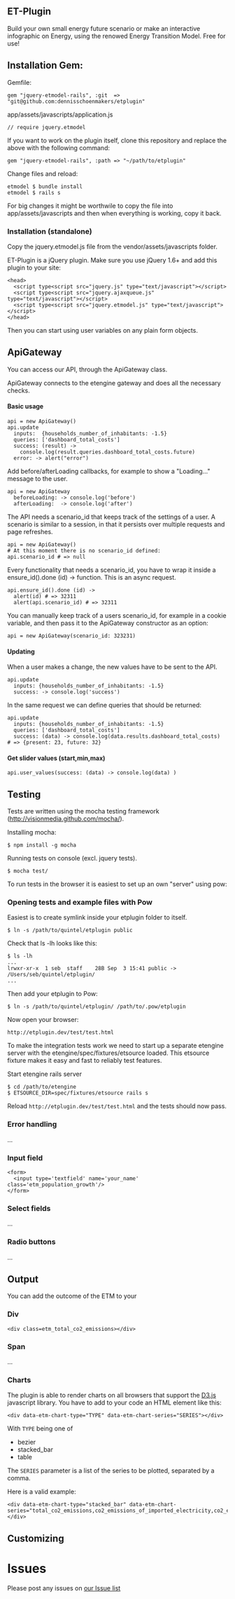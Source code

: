 ## ET-Plugin

Build your own small energy future scenario or make an interactive infographic
on Energy, using the renowed Energy Transition Model. Free for use!

## Installation Gem:

Gemfile:

    gem "jquery-etmodel-rails", :git  => "git@github.com:dennisschoenmakers/etplugin"

app/assets/javascripts/application.js

    // require jquery.etmodel

If you want to work on the plugin itself, clone this repository and replace the above with the following command:

    gem "jquery-etmodel-rails", :path => "~/path/to/etplugin"

Change files and reload:

    etmodel $ bundle install
    etmodel $ rails s

For big changes it might be worthwile to copy the file into app/assets/javascripts and then when everything is working, copy it back.


### Installation (standalone)

Copy the jquery.etmodel.js file from the vendor/assets/javascripts folder.

ET-Plugin is a jQuery plugin. Make sure you use jQuery 1.6+ and add this plugin
to your site:

    <head>
      <script type<script src="jquery.js" type="text/javascript"></script>
      <script type<script src="jquery.ajaxqueue.js" type="text/javascript"></script>
      <script type<script src="jquery.etmodel.js" type="text/javascript"></script>
    </head>

Then you can start using user variables on any plain form objects.


## ApiGateway

You can access our API, through the ApiGateway class.

ApiGateway connects to the etengine gateway and does all the necessary checks.

#### Basic usage

    api = new ApiGateway()
    api.update
      inputs:  {households_number_of_inhabitants: -1.5}
      queries: ['dashboard_total_costs']
      success: (result) ->
        console.log(result.queries.dashboard_total_costs.future)
      error: -> alert("error")

Add before/afterLoading callbacks, for example to show a "Loading..." message to the user.

    api = new ApiGateway
      beforeLoading: -> console.log('before')
      afterLoading:  -> console.log('after')

The API needs a scenario_id that keeps track of the settings of a user. A scenario is similar to a session, in that it persists over multiple requests and page refreshes.

    api = new ApiGateway()
    # At this moment there is no scenario_id defined:
    api.scenario_id # => null

Every functionality that needs a scenario\_id, you have to wrap it inside a ensure\_id().done (id) -> function. This is an async request.

    api.ensure_id().done (id) ->
      alert(id) # => 32311
      alert(api.scenario_id) # => 32311

You can manually keep track of a users scenario_id, for example in a cookie variable, and then pass it to the ApiGateway constructor as an option:

    api = new ApiGateway(scenario_id: 323231)

#### Updating

When a user makes a change, the new values have to be sent to the API.

    api.update
      inputs: {households_number_of_inhabitants: -1.5}
      success: -> console.log('success')

In the same request we can define queries that should be returned:

    api.update
      inputs: {households_number_of_inhabitants: -1.5}
      queries: ['dashboard_total_costs']
      success: (data) -> console.log(data.results.dashboard_total_costs)
    # => {present: 23, future: 32}


#### Get slider values (start,min,max)

    api.user_values(success: (data) -> console.log(data) )



## Testing


Tests are written using the mocha testing framework (http://visionmedia.github.com/mocha/).

Installing mocha:

    $ npm install -g mocha

Running tests on console (excl. jquery tests).

    $ mocha test/

To run tests in the browser it is easiest to set up an own "server" using pow:

### Opening tests and example files with Pow

Easiest is to create symlink inside your etplugin folder to itself.

    $ ln -s /path/to/quintel/etplugin public

Check that ls -lh looks like this:

    $ ls -lh
    ...
    lrwxr-xr-x  1 seb  staff    28B Sep  3 15:41 public -> /Users/seb/quintel/etplugin/
    ...

Then add your etplugin to Pow:

    $ ln -s /path/to/quintel/etplugin/ /path/to/.pow/etplugin

Now open your browser:

    http://etplugin.dev/test/test.html

To make the integration tests work we need to start up a separate etengine server with the etengine/spec/fixtures/etsource loaded. This etsource fixture makes it easy and fast to reliably test features.

Start etengine rails server

    $ cd /path/to/etengine
    $ ETSOURCE_DIR=spec/fixtures/etsource rails s

Reload `http://etplugin.dev/test/test.html` and the tests should now pass.


### Error handling

...


### Input field

    <form>
      <input type='textfield' name='your_name' class='etm_population_growth'/>
    </form>

### Select fields

...

### Radio buttons

...

## Output

You can add the outcome of the ETM to your

### Div

    <div class=etm_total_co2_emissions></div>

### Span

...

### Charts

The plugin is able to render charts on all browsers that support the [D3.js](http://d3js.org/) javascript library. You have to add to your code an HTML element like this:

    <div data-etm-chart-type="TYPE" data-etm-chart-series="SERIES"></div>

With `TYPE` being one of

* bezier
* stacked_bar
* table

The `SERIES` parameter is a list of the series to be plotted, separated by a comma.

Here is a valid example:

    <div data-etm-chart-type="stacked_bar" data-etm-chart-series="total_co2_emissions,co2_emissions_of_imported_electricity,co2_emissions_of_used_electricity"></div>
## Customizing

# Issues

Please post any issues on [our Issue list](http://github.com/dennisschoenmakers/etplugin/issues)
